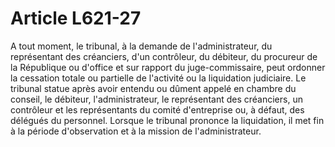 # Article L621-27

A tout moment, le tribunal, à la demande de l'administrateur, du représentant des créanciers, d'un contrôleur, du débiteur, du procureur de la République ou d'office et sur rapport du juge-commissaire, peut ordonner la cessation totale ou partielle de l'activité ou la liquidation judiciaire.   Le tribunal statue après avoir entendu ou dûment appelé en chambre du conseil, le débiteur, l'administrateur, le représentant des créanciers, un contrôleur et les représentants du comité d'entreprise ou, à défaut, des délégués du personnel.   Lorsque le tribunal prononce la liquidation, il met fin à la période d'observation et à la mission de l'administrateur.